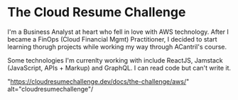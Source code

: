 # The Cloud Resume Challenge

I'm a Business Analyst at heart who fell in love with AWS technology. After I became a FinOps (Cloud Financial Mgmt) Practitioner, I decided to start learning thorugh projects while working my way through ACantril's course.

Some technologies I'm currenlty  working with include ReactJS, Jamstack (JavaScript, APIs + Markup) and GraphQL. I can read code but can't write it.

"https://cloudresumechallenge.dev/docs/the-challenge/aws/" alt="cloudresumechallenge"/
